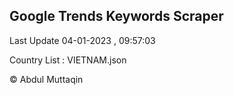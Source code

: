 

## Google Trends Keywords Scraper 
 
Last Update 04-01-2023 , 09:57:03

Country List :
VIETNAM.json



© Abdul Muttaqin 
